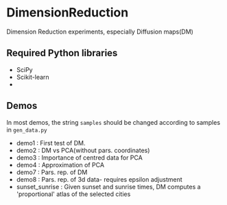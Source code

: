 # DimensionReduction
Dimension Reduction experiments, especially Diffusion maps(DM)

## Required Python libraries
  - SciPy
  - Scikit-learn
  - 
  
## Demos
In most demos, the string ``samples`` should be changed according to samples in ``gen_data.py``
  - demo1 : First test of DM.
  - demo2 : DM vs PCA(without pars. coordinates)
  - demo3 : Importance of centred data for PCA
  - demo4 : Approximation of PCA
  - demo7 : Pars. rep. of DM
  - demo8 : Pars. rep. of 3d data- requires epsilon adjustment
  - sunset_sunrise : Given sunset and sunrise times, DM computes a 'proportional' atlas of the selected cities